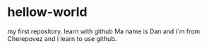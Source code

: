 # hellow-world
my first repository. learn with github
Ma name is Dan and i`m from Cherepovez and i learn to use github.
